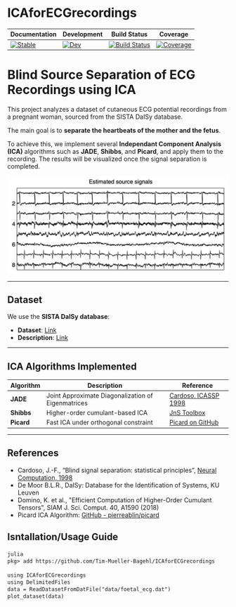 # ICAforECGrecordings

| Documentation | Development | Build Status | Coverage |
|---------------|-------------|---------------|----------|
| [![Stable](https://img.shields.io/badge/docs-stable-blue.svg)](https://Tim-Mueller-Bagehl.github.io/ICAforECGrecordings.jl/stable/) | [![Dev](https://img.shields.io/badge/docs-dev-blue.svg)](https://Tim-Mueller-Bagehl.github.io/ICAforECGrecordings/dev/) | [![Build Status](https://github.com/Tim-Mueller-Bagehl/ICAforECGrecordings.jl/actions/workflows/CI.yml/badge.svg?branch=main)](https://github.com/Tim-Mueller-Bagehl/ICAforECGrecordings.jl/actions/workflows/CI.yml?query=branch%3Amain) | [![Coverage](https://codecov.io/gh/Tim-Mueller-Bagehl/ICAforECGrecordings.jl/branch/main/graph/badge.svg)](https://codecov.io/gh/Tim-Mueller-Bagehl/ICAforECGrecordings.jl) |


# Blind Source Separation of ECG Recordings using ICA

This project analyzes a dataset of cutaneous ECG potential recordings from a pregnant woman, sourced from the SISTA DaISy database.

The main goal is to **separate the heartbeats of the mother and the fetus**. 

To achieve this, we implement several **Independant Component Analysis (ICA)** algorithms such as **JADE**, **Shibbs**, and **Picard**, and apply them to the recording. The results will be visualized once the signal separation is completed.

![estimated source signals](docs/src/assets/estimated_source_signals.png)

---

## Dataset

We use the **SISTA DaISy database**:

- **Dataset**: [Link](https://ftp.esat.kuleuven.be/pub/SISTA/data/biomedical/foetal_ecg.dat.gz)
- **Description**: [Link](https://ftp.esat.kuleuven.be/pub/SISTA/data/biomedical/foetal_ecg.txt)

---

## ICA Algorithms Implemented

| Algorithm | Description | Reference |
|----------|-------------|-----------|
| **JADE** | Joint Approximate Diagonalization of Eigenmatrices | [Cardoso, ICASSP 1998](https://www2.iap.fr/users/cardoso/RRicassp98.html) |
| **Shibbs** | Higher-order cumulant-based ICA | [JnS Toolbox](https://www2.iap.fr/users/cardoso/code/JadeC/JnS.tar) |
| **Picard** | Fast ICA under orthogonal constraint | [Picard on GitHub](https://github.com/pierreablin/picard/blob/master/matlab_octave/picardo.m) |

---

## References

- Cardoso, J.-F., “Blind signal separation: statistical principles”, [Neural Computation, 1998](http://www2.iap.fr/users/cardoso/papers/neuralcomp_2ppf.pdf)
- De Moor B.L.R., DaISy: Database for the Identification of Systems, KU Leuven
- Domino, K. et al., "Efficient Computation of Higher-Order Cumulant Tensors", SIAM J. Sci. Comput. 40, A1590 (2018)
- Picard ICA Algorithm: [GitHub - pierreablin/picard](https://github.com/pierreablin/picard)

## Isntallation/Usage Guide

```
julia
pkg> add https://github.com/Tim-Mueller-Bagehl/ICAforECGrecordings

using ICAforECGrecordings
using DelimitedFiles
data = ReadDatasetFromDatFile("data/foetal_ecg.dat")
plot_dataset(data)
```

